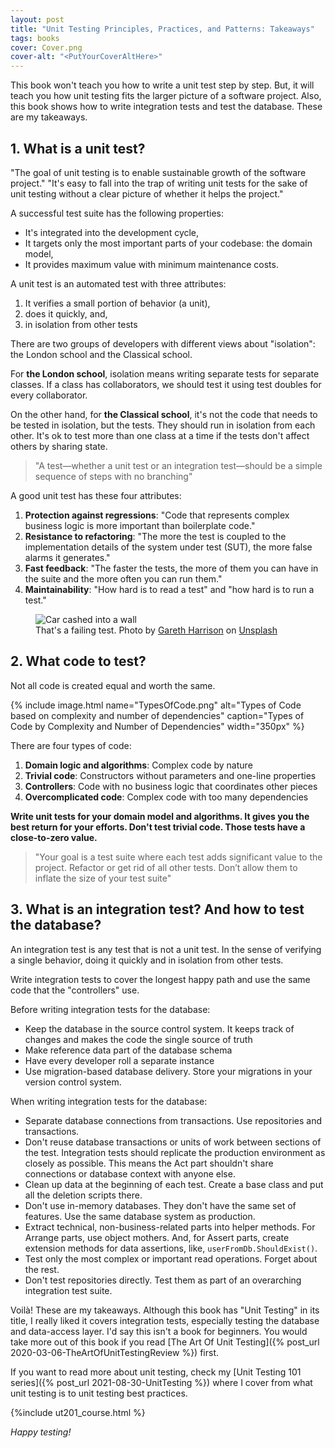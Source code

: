 ```yaml
---
layout: post
title: "Unit Testing Principles, Practices, and Patterns: Takeaways"
tags: books
cover: Cover.png
cover-alt: "<PutYourCoverAltHere>" 
---
```


This book won't teach you how to write a unit test step by step. But, it will teach you how unit testing fits the larger picture of a software project. Also, this book shows how to write integration tests and test the database. These are my takeaways.

## 1. What is a unit test?

"The goal of unit testing is to enable sustainable growth of the software project." "It's easy to fall into the trap of writing unit tests for the sake of unit testing without a clear picture of whether it helps the project."

A successful test suite has the following properties:

* It's integrated into the development cycle,
* It targets only the most important parts of your codebase: the domain model,
* It provides maximum value with minimum maintenance costs.

A unit test is an automated test with three attributes:

1. It verifies a small portion of behavior (a unit),
2. does it quickly, and,
3. in isolation from other tests

There are two groups of developers with different views about "isolation": the London school and the Classical school.

For **the London school**, isolation means writing separate tests for separate classes. If a class has collaborators, we should test it using test doubles for every collaborator.

On the other hand, for **the Classical school**, it's not the code that needs to be tested in isolation, but the tests. They should run in isolation from each other. It's ok to test more than one class at a time if the tests don't affect others by sharing state.

> "A test—whether a unit test or an integration test—should be a simple sequence of steps with no branching"

A good unit test has these four attributes:

1. **Protection against regressions**: "Code that represents complex business logic is more important than boilerplate code."
2. **Resistance to refactoring**: "The more the test is coupled to the implementation details of the system under test (SUT), the more false alarms it generates."
3. **Fast feedback**: "The faster the tests, the more of them you can have in the suite and the more often you can run them."
4. **Maintainability**: "How hard is to read a test" and "how hard is to run a test."

<figure>
<img src="https://images.unsplash.com/photo-1537090357686-51aaa968f2ab?crop=entropy&cs=tinysrgb&fit=crop&fm=jpg&h=400&ixid=MnwxfDB8MXxyYW5kb218MHx8fHx8fHx8MTY2NDIzNzg1Ng&ixlib=rb-1.2.1&q=80&utm_campaign=api-credit&utm_medium=referral&utm_source=unsplash_source&w=600" alt="Car cashed into a wall" />

<figcaption>That's a failing test. Photo by <a href="https://unsplash.com/@gareth_harrison?utm_source=unsplash&utm_medium=referral&utm_content=creditCopyText">Gareth Harrison</a> on <a href="https://unsplash.com/?utm_source=unsplash&utm_medium=referral&utm_content=creditCopyText">Unsplash</a></figcaption>
</figure>

## 2. What code to test?

Not all code is created equal and worth the same.

{% include image.html name="TypesOfCode.png" alt="Types of Code based on complexity and number of dependencies" caption="Types of Code by Complexity and Number of Dependencies" width="350px" %}

There are four types of code:

1. **Domain logic and algorithms**: Complex code by nature
2. **Trivial code**: Constructors without parameters and one-line properties
3. **Controllers**: Code with no business logic that coordinates other pieces
4. **Overcomplicated code**: Complex code with too many dependencies

**Write unit tests for your domain model and algorithms. It gives you the best return for your efforts. Don't test trivial code. Those tests have a close-to-zero value.**

> "Your goal is a test suite where each test adds significant value to the project. Refactor or get rid of all other tests. Don’t allow them to inflate the size of your test suite"

## 3. What is an integration test? And how to test the database?

An integration test is any test that is not a unit test. In the sense of verifying a single behavior, doing it quickly and in isolation from other tests.

Write integration tests to cover the longest happy path and use the same code that the "controllers" use.

Before writing integration tests for the database:

* Keep the database in the source control system. It keeps track of changes and makes the code the single source of truth
* Make reference data part of the database schema
* Have every developer roll a separate instance
* Use migration-based database delivery. Store your migrations in your version control system.

When writing integration tests for the database:

* Separate database connections from transactions. Use repositories and transactions.
* Don't reuse database transactions or units of work between sections of the test. Integration tests should replicate the production environment as closely as possible. This means the Act part shouldn't share connections or database context with anyone else.
* Clean up data at the beginning of each test. Create a base class and put all the deletion scripts there.
* Don't use in-memory databases. They don't have the same set of features. Use the same database system as production.
* Extract technical, non-business-related parts into helper methods. For Arrange parts, use object mothers. And, for Assert parts, create extension methods for data assertions, like, `userFromDb.ShouldExist()`.
* Test only the most complex or important read operations. Forget about the rest.
* Don't test repositories directly. Test them as part of an overarching integration test suite.

Voilà! These are my takeaways. Although this book has "Unit Testing" in its title, I really liked it covers integration tests, especially testing the database and data-access layer. I'd say this isn't a book for beginners. You would take more out of this book if you read [The Art Of Unit Testing]({% post_url 2020-03-06-TheArtOfUnitTestingReview %}) first.

If you want to read more about unit testing, check my [Unit Testing 101 series]({% post_url 2021-08-30-UnitTesting %}) where I cover from what unit testing is to unit testing best practices.

{%include ut201_course.html %}

_Happy testing!_